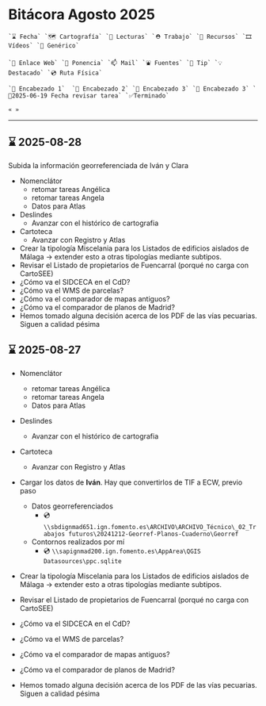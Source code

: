 # Bitácora Agosto 2025

```
`⌛️ Fecha` `🗺️ Cartografía` `👀 Lecturas` `⛑️ Trabajo` `🧰 Recursos` `🎞️ Vídeos` `🍊 Genérico` 

`🔗 Enlace Web` `🎤 Ponencia` `📫 Mail` `⛲️ Fuentes` `💊 Tip` `💡 Destacado` `💿 Ruta Física` 

`🍉 Encabezado 1`  `🥝 Encabezado 2` `🥕 Encabezado 3` `🍋 Encabezado 3` `🔔2025-06-19 Fecha revisar tarea` `✅Terminado`

« » 
```

---
## ⌛️ 2025-08-28

Subida la información georreferenciada de Iván y Clara

* Nomenclátor
  * retomar tareas Angélica
  * retomar tareas Angela
  * Datos para Atlas
* Deslindes
  * Avanzar con el histórico de cartografia
* Cartoteca
  * Avanzar con Registro y Atlas
* Crear la tipología Miscelania para los Listados de edificios aislados de Málaga -> extender esto a otras tipologías mediante subtipos.
* Revisar el Listado de propietarios de Fuencarral (porqué no carga con CartoSEE)
* ¿Cómo va el SIDCECA  en el CdD?
* ¿Cómo va el WMS de parcelas?
* ¿Cómo va el comparador de mapas antiguos?
* ¿Cómo va el comparador de planos de Madrid?
* Hemos tomado alguna decisión acerca de los PDF de las vías pecuarias. Siguen a calidad pésima


## ⌛️ 2025-08-27


* Nomenclátor
  * retomar tareas Angélica
  * retomar tareas Angela
  * Datos para Atlas
* Deslindes
  * Avanzar con el histórico de cartografia
* Cartoteca
  * Avanzar con Registro y Atlas

* Cargar los datos de **Iván**. Hay que convertirlos de TIF a ECW, previo paso
  * Datos georreferenciados
    * 💿 `\\sbdignmad651.ign.fomento.es\ARCHIVO\ARCHIVO_Técnico\_02_Trabajos futuros\20241212-Georref-Planos-Cuaderno\Georref`
  * Contornos realizados por mí
    * 💿 `\\sapignmad200.ign.fomento.es\AppArea\QGIS Datasources\ppc.sqlite`

* Crear la tipología Miscelania para los Listados de edificios aislados de Málaga -> extender esto a otras tipologías mediante subtipos.

* Revisar el Listado de propietarios de Fuencarral (porqué no carga con CartoSEE)

* ¿Cómo va el SIDCECA  en el CdD?
* ¿Cómo va el WMS de parcelas?
* ¿Cómo va el comparador de mapas antiguos?
* ¿Cómo va el comparador de planos de Madrid?
* Hemos tomado alguna decisión acerca de los PDF de las vías pecuarias. Siguen a calidad pésima
